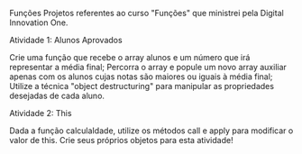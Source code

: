 Funções
Projetos referentes ao curso "Funções" que ministrei pela Digital Innovation One.

Atividade 1: Alunos Aprovados

Crie uma função que recebe o array alunos e um número que irá representar a média final;
Percorra o array e popule um novo array auxiliar apenas com os alunos cujas notas são maiores ou iguais à média final;
Utilize a técnica "object destructuring" para manipular as propriedades desejadas de cada aluno.


Atividade 2: This

Dada a função calculaIdade, utilize os métodos call e apply para modificar o valor de this. Crie seus próprios objetos para esta atividade!
